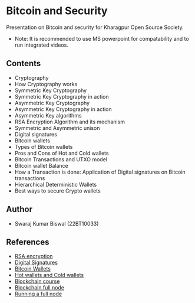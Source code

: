 # Bitcoin and Security
Presentation on Bitcoin and security for Kharagpur Open Source Society.

- Note: It is recommended to use MS powerpoint for compatability and to run integrated videos.

## Contents 
- Cryptography
- How Cryptography works
- Symmetric Key Cryptography
- Symmetric Key Cryptography in action
- Asymmetric Key Cryptography
- Asymmetric Key Cryptography in action
- Asymmetric Key algorithms
- RSA  Encryption Algorithm  and its mechanism
- Symmetric and Asymmetric unison
- Digital signatures
- Bitcoin wallets
- Types of Bitcoin wallets
- Pros and Cons of Hot and Cold wallets
- Bitcoin Transactions and UTXO model
- Bitcoin wallet Balance
- How a Transaction is done: Application of Digital signatures on Bitcoin transactions
- Hierarchical Deterministic Wallets
- Best ways to secure Crypto wallets

## Author
 - Swaraj Kumar Biswal (22BT10033)

## References
- [RSA encryption](https://link-url-here.org)
- [Digital Signatures](https://www.youtube.com/watch?v=JR4_RBb8A9Q)
- [Bitcoin Wallets](https://101blockchains.com/crypto-wallets/)
- [Hot wallets and Cold wallets](https://www.investopedia.com/hot-wallet-vs-cold-wallet-7098461#:~:text=Hot%20and%20cold%20wallets%20are%20the%20primary%20means%20of%20storing,such%20as%20a%20USB%20stick.)
- [Blockchain course](https://www.youtube.com/watch?v=6aF6p2VUORE&t=18915s)
- [Blockchain full node](https://www.youtube.com/watch?v=rsicnI86QqE&t=272s)
- [Running a full node](https://github.com/bitcoinbook/bitcoinbook/blob/develop/ch03.asciidoc)
